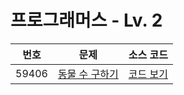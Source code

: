 # 프로그래머스 - Lv. 2

|번호|문제|소스 코드|
|:-:|:-:|:-:|
|59406|[동물 수 구하기](https://school.programmers.co.kr/learn/courses/30/lessons/59406)|[코드 보기](https://github.com/kimta2hwan/sql-problem-solving/blob/main/programmers/level2/src/P59406.sql)|
